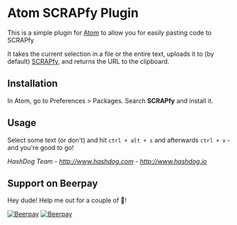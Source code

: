 Atom SCRAPfy Plugin
======================

This is a simple plugin for [Atom](http://atom.io) to allow you for easily pasting code to SCRAPfy

It takes the current selection in a file or the entire text, uploads it to (by default) [SCRAPfy](http://scrapfy.io), and returns the URL to the clipboard.

Installation
------------

In Atom, go to Preferences > Packages. Search **SCRAPfy** and install it.

Usage
-----

Select some text (or don't) and hit `ctrl + alt + s` and afterwards `ctrl + v` - and you're good to go!

*HashDog Team - http://www.hashdog.com - http://www.hashdog.io*

## Support on Beerpay
Hey dude! Help me out for a couple of :beers:!

[![Beerpay](https://beerpay.io/hashdog/scrapfy-atom/badge.svg?style=beer-square)](https://beerpay.io/hashdog/scrapfy-atom)  [![Beerpay](https://beerpay.io/hashdog/scrapfy-atom/make-wish.svg?style=flat-square)](https://beerpay.io/hashdog/scrapfy-atom?focus=wish)